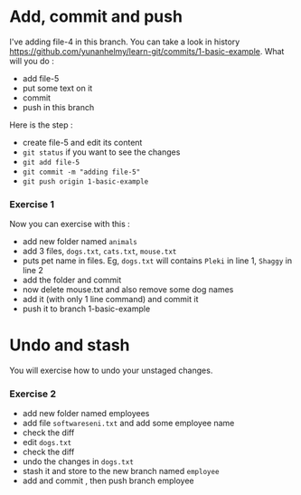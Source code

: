 Add, commit and push
====================

I've adding file-4 in this branch. You can take a look in history https://github.com/yunanhelmy/learn-git/commits/1-basic-example. What will you do :
* add file-5
* put some text on it
* commit
* push in this branch

Here is the step : 
* create file-5 and edit its content
* `git status` if you want to see the changes
* `git add file-5`
* `git commit -m "adding file-5"`
* `git push origin 1-basic-example`

### Exercise 1

Now you can exercise with this :
* add new folder named `animals`
* add 3 files, `dogs.txt`, `cats.txt`, `mouse.txt`
* puts pet name in files. Eg, `dogs.txt` will contains `Pleki` in line 1, `Shaggy` in line 2
* add the folder and commit
* now delete mouse.txt and also remove some dog names
* add it (with only 1 line command) and commit it
* push it to branch 1-basic-example

Undo and stash
====================
You will exercise how to undo your unstaged changes.

### Exercise 2
* add new folder named employees
* add file `softwareseni.txt` and add some employee name
* check the diff
* edit `dogs.txt`
* check the diff
* undo the changes in `dogs.txt`
* stash it and store to the new branch named `employee`
* add and commit , then push branch employee


